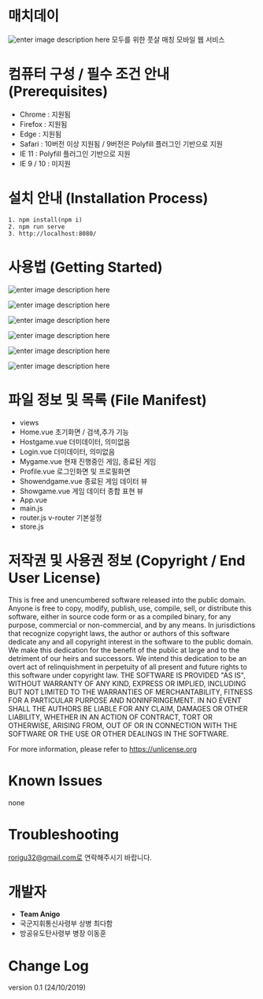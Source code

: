 # 매치데이

![enter image description here](https://lh3.googleusercontent.com/ON6TP_4rZ2KC1y1APGXtGak__Oua4e6TCjU06L-IYPQiFgDztCt453InKMe-F_tvF18I84faPuP8Sjyc2iJSyFNU-HgarSZHy6rWbWOQH_pfkaU21XTIFRyxZMJKqZ7ZT-oBTYLsstd4kOZ-z4Vih8QD5e-SwhKNZwCh38dzvgo8YO4RegtLnxy0IlV6MLRy-iCCSo7dx-5BgR-JLM3NJcyUiaO0oTofl7SD2k-Biij1LjdilGp8cAb86S0BFX3mIVHwyZrBTO4kmDNIJ8ONuB2Gen6fwJqoHQLki0PfP3z3jbLm1hF1p7BTtF8zxMod0H-LCUofDlWFTx6t3IqM6Mw7AWH_5IrL4RvoFbuIg7En00TA82L7WZg6wdJQ6G6SAa_gAJ0Y0Dxy8YN-MdY3TEXhdgwLFQr_E8n0FqNS7MpvjsFACIaWKWzC4syFhygbMIj3UjNVApSdn5FwC7d1yNG6_wUA1K7ljsCUwBnmeo64Ap-_m8XlgE49KKU8peCEqceJT5vX2nqOqM8WC7Weh7f-aG9sLlavZ8mNEjxL32gqpkAxlRm2yV3kwekQ5ZsXRyoIBOsiHEBrHSCtM1VUosEB7IpJlIR-3p8573XZFQ6MJzPVfiaw1LfWPFN91rU8qBEg-FKw3xeGi6rrzZvi7v2gVanp2rqmcZHNl5p4PnznX-M=w1169-h658-no)
모두를 위한 풋살 매칭 모바일 웹 서비스

# 컴퓨터 구성 / 필수 조건 안내 (Prerequisites)

- Chrome : 지원됨
- Firefox : 지원됨
- Edge : 지원됨
- Safari : 10버전 이상 지원됨 / 9버전은 Polyfill 플러그인 기반으로 지원
- IE 11 : Polyfill 플러그인 기반으로 지원
- IE 9 / 10 : 미지원

# 설치 안내 (Installation Process)

```
1. npm install(npm i)
2. npm run serve
3. http://localhost:8080/ 
```

# 사용법 (Getting Started)

![enter image description here](https://lh3.googleusercontent.com/qjcNXwTN6y1n5jUDCHZuHr0yc0iOK-P22LIp_E5LtZXggmbmDRG3_CmydpM9PCd6g9SC21czM58JwR2JQaEXduvzpZ_JNcXIknMgYCBMwcht0bvc5y_guDnFxGGa9UiPtKXkP7Q0v0-Qp6aVGvTn8l7Y_LbaZ31jj9sJHZPIjJvEgSITuCuCzmlBQuUNwHFjq7PpW79QR-As81hlvQji8OIpfViPszAqHGAvg30Sq8nFup6bifcuyq2uaveuWvgS4AKWl0vMsbRbY75lrEv7CLwX0dqBnfj_dmPqHfNi528zmX4CLQl94iFwxT4CYUvpMu2SjgVCoHYWY2y8rQHOJf7ATPRihc7tWKzXOR8MiDZO8al9MIcODpZSh5Hfo-fXlaUWhdWIbDVhSdFisGWSkn4KcEUr_LzgFzxfwUciJeDaOKWyxzgQ7XmIRBU0MRN4mUIT-tuyD4A6wenKdCJtfbp3_ShOFbDo3s0jquVf4cswuZQDX0eSyReacWWGPQpYIxqjrh_t8KAT8tpSlJF8ANIxD7eXxu62iTJMA7TGjSRev_9m3iYuQjwwOI10SfpD6dkGCc9N_nVa09mPmvbUga5OY4ewTDySAJIUuYlMfdPCydK61hc2ozpRclZpQdI0RRl8JUHhvGbR0kCWh-ZFU2h8dzc8f04PBIpAVZcjUVe33qo=w1169-h655-no)

![enter image description here](https://lh3.googleusercontent.com/zSQumAZaAAhEyuxNNsCzza40PYvRvk0PuFiixRlYLBgDQqqxctYGome3H9rZOByUlX8kKKnTat_Gi7wB_OoqckJb1D4NsxkgUBRcytRSu2LtGUAom9eA4qeo-sq1RoIF9j72EK1j-vnsR5hSs84mSeXoZzlZULED9tx7SSzke1YKwHjOyLuNvy9GDZS-mGgxeoLuWCogXZ9F-HTbfaJLIYnUespeb-xru_7IlxeN7wiAACjDLIo3L_2BcxwId5WrzSta9Ew-g-c_bsiX5LPya1Ie0P7EvIn585PwRxK2I6busNIZv1Bhc6mWu8Ky3MH712YX5Zgh_NOi6zhhcQ7qxcQ0CAkiSGVwEX5u1rVCHkxkG2ydZcByym4N4ETCqc4qsBxfLqIEslCKfWE1qUBhwDlTUgbBQzxoGLCidZ1LvtorLB34TzKiBMGancudPn-YvaOhE2h79G7jVr5ttfQKRuEUlGiVmK8Tqy6GYpl4UgWJ22rSwKopW3SsYcjpNNkKT5znTed2_5Rb8p0csT0l8zI_R8_cOBNdaFc4fughdJH8B-YsLTJ8pEAz5cLoD3sD1X5dHHZNqS5pDTfehfctcNN4oOPdG4gQXdKMDTvJ9CzH4A4PfDcgjEPo__aRKj-JzP-Zzc8R8scFl0zZxDTmAzkxBoAnTaOGyyFCdJV4JBn6UYk=w1169-h651-no)

![enter image description here](https://lh3.googleusercontent.com/QvuAA6brY4cjjG7UU3HuobFyWcCcBY3o-9OnDqXWz6mugF7UTU4Ls2vCf8L82uy1yEy1_xQ4KTg5GT-1jIoQcb9xtGag_psY3KCObwvmfqX35280SJZZ0ONtGiwSoBQDtrgoMjnmlRNXoOtTcM_IYYcY5qUwCmi5ROK6ABG65z9OJqjPQ-NnapErgVgK1PlyEUPMv50yIwKkA2H2ZLy2kqJMDCiEqd636_Wbd2spM71rUOgIZdGU5WIrCWLSRcxz3IM2jLBsSA4EOT71r8dpAatXeU9Q7J2mhNZtCsiTc-1aUKxVbOrmid-uY8RpSwt3hpzZbKFqPm3LRDRSNagHa_5WCP7pAI1jz9ohmZwlygWNcvKi0CW65TpYZucSFclaakf68GaHgSCJw1Go5BjsjgrNdHtSe1WuqCgPOCa_QoAzVkPxqFNcYW-7kNr8z5hvZ19lbqA3RJoO8ENHq_jQIpRJuRpp542lIPp5hhkW4LJNyPWiiUCIMxmbtdIMIh5TNbQN6fLKfx0nAkbwpkdsj4CDU_PNxcYTR98XQYiE7x3GX-hAWpUHgNhpyAZftO_meZh68-6ukZQTfYZbD4GkibQ4N2aAdEzgdnXwdUS0HTfjT78KVq-Ond-rb58fZFYaqCv8jzwA8YaloJz7xbaR2p1-5WAtiz2peetFwSbrL2qJX-I=w1169-h657-no)

![enter image description here](https://lh3.googleusercontent.com/qpCdNKa6gi16l_Vq1QtUVSXiyFbGFNBYWMRSHyZjOn7_EyUWG3teH4tk7MeqxcS2Qg_HrEs3H5EGG1LQihK2C-7gIL_-e6V_dWRw0Z4U1CkV34yXaO42aQ8UkafnJt8W4NxKgPj4SZfLZ54BDsSyXT4KAdhu8l1lHJDq-7iUR6gkyEZSGihRXVh9PYhhPPrDj6-KbGHNwIsUwhzT8kJGCOljzXJdioBSN_k75vsPJzGOn_qI5ZTj4aP_qKXFyXbLPQYdChYIizbuj3wntCjHuPGalwwFAOoJoGFy1sTE0Yh6BQgotBDhj_TQIHmbT8HlqvKbq6coRVt_UNJFR2blcRdxzSrNGwjfVrFn3IOehOEdH_lYCy5c6IoN_Y8xIe0euZAjO0znPCaAsx8mmTTv17NJDUF3wY2WRC5xI9LT7g1FJXlJkeKYwN0DvIhbdQIHg2MhZuU0jfnnhSdNY-FYK3s9VqaMs-XkfoTz2gUR03n2e3zia1QCczMjg77UhluXGFHPplpK55iKNBnuxzbPDpHnptCkuJDGgtLfxE0TU2zwikSStXBE9_r-uQLG8WUtw3RkaQtui39JmZRcuSRozzVthTj4ykmqwbSUt05zjjkCR8huuZNmKAbA2p8K3wMBQbf_N7-tRMbh8w_qcK4YgPsIIVWVEW_fjZdx0QXu5prisgo=w1169-h657-no)

![enter image description here](https://lh3.googleusercontent.com/FhPnrlq_LK4xx4rjvobkq8TokI4N_-1hXHj3y7hT3gq3Eg95dUJST6I_SBKJVnnrQXaJR_jvBOlMbMsMKRPgcswXUJlhp2yWDBK1PxfErc9xqztzcTfyS24wkOrpUUxmJ7SYWwJ-7jOCLsEhx4uSsgR68zSqz6zYW1A0TdHZPK5Oumwtj1Ghfsdh-Uq7sprBBzZnPSorOwExkBRdVaCADQBwvN7f3j-7ZpFy2r9Clgcj8a-_neJk1CLZ78vNzHrMFYXLZprz-p8G5FLir2xb_mZWNslDbnePV4_qP458--ABq1Mcu0QvE0NSrCVrfHeuFVTv4VYCeZXf1UibSki2ZR7Q9sz6Z5fQVjVeN5x1C-x04Tz7x2tzXdpODNE4134YG9f3OWKj7CJIJgJV1_3-fehup5kg7We8bqPJbwuVCx86xywhR1b2E4kxC7AsK50awTRQzXdEP7g-c0iVUflE3FDE10O6wxbmHYGT8GWHga8oaJODuRoTYpX_h8VsY7fYy-lFqbkOjTKap0zhzOZiDGkldsKxJv2BzGRYb06BznfaBEyNQ2gOfQtLa2GKXoAfDnkAtb-d4LQaxV8dHqCu-Oyo5n_Ydu_MLOTOU3CqAUyEsNU4sUVdkh8ch-J8AI-fSLju7dlf5zy-6NQZVB4YQRDuzr1BvKdeRIzyhXJ2uGzrOWU=w1169-h649-no)

![enter image description here](https://lh3.googleusercontent.com/5C967IIgRRA_AawbanfPHIDx9TLSOeF79op9ROUvShRZIFXf745GXDT50X2_KGMr9n1aZWX0hZ4ERzwUY_FO6Ct7UyXeYLCp9yEJzrGh_nqIMfiJVUdu7e00ACAUEzus1VN8LHNVQMEnxGRUSdnjm04L3A7v-2XrbpzjnkpycIlLL8yY5A9VQyvfA92litDjb9xPDD27GiJUadwPc3DLe4ScCYJnWSuGnO3O3traTh7yDZf0W_KDggYorKTm4qwoTiIf7GetDYDQu8SHeDl7pLb-JLj71rlT9nkpknFzjx2xhmpCMrnTOKtYV8fwSVcWdAGTyeTNiiY5OXYA_lLpNkBl0_AuahxDIW2GRUzwG3J-__SlpWJ5ZFVHuBywybOCF7UoRlaTRvmnk_oe2D6r-baa9CeuDg55WXTLnhCtSZohhtC90oc-aO9i4aEG-9TPoBeTwnWZdgvLK4-lHoBQmuMCLrixbv7khc51ptoWouSNZmW_SRoLyoSq9Auu-LAqql8LN2F2eFJvzTI7RdbcY8a2tN6wcYNvJiGy5sJOKRY5lf8Advar649tOifaiQAxA2LqE9_H_5DlAnpvGJhCQjjysqUeqORsjC_VNYTYeOJlHGLRYPIs_Jbam4FuEzDFdj1AkWkZ0b8FVimYPUsk3aTiQiNJCfOqAtc2aVRVsZsY2Ik=w1169-h662-no)

# 파일 정보 및 목록 (File Manifest)
- views
-  Home.vue							초기화면 / 검색,추가 기능
- Hostgame.vue					더미데이터, 의미없음
- Login.vue							 더미데이터, 의미없음
-  Mygame.vue						현재 진행중인 게임, 종료된 게임
-  Profile.vue							로그인화면 및 프로필화면
-  Showendgame.vue			종료된 게임 데이터 뷰
-  Showgame.vue					게임 데이터 종합 표현 뷰
- App.vue									
- main.js
- router.js									v-router 기본설정
- store.js



# 저작권 및 사용권 정보 (Copyright / End User License)

This is free and unencumbered software released into the public domain. Anyone is free to copy, modify, publish, use, compile, sell, or distribute this software, either in source code form or as a compiled binary, for any purpose, commercial or non-commercial, and by any means. In jurisdictions that recognize copyright laws, the author or authors of this software dedicate any and all copyright interest in the software to the public domain. We make this dedication for the benefit of the public at large and to the detriment of our heirs and successors. We intend this dedication to be an overt act of relinquishment in perpetuity of all present and future rights to this software under copyright law.
THE SOFTWARE IS PROVIDED "AS IS", WITHOUT WARRANTY OF ANY KIND, EXPRESS OR IMPLIED, INCLUDING BUT NOT LIMITED TO THE WARRANTIES OF MERCHANTABILITY, FITNESS FOR A PARTICULAR PURPOSE AND NONINFRINGEMENT. IN NO EVENT SHALL THE AUTHORS BE LIABLE FOR ANY CLAIM, DAMAGES OR OTHER LIABILITY, WHETHER IN AN ACTION OF CONTRACT, TORT OR OTHERWISE, ARISING FROM, OUT OF OR IN CONNECTION WITH THE SOFTWARE OR THE USE OR OTHER DEALINGS IN THE SOFTWARE.

For more information, please refer to <https://unlicense.org>

# Known Issues
none

# Troubleshooting
rorigu32@gmail.com로 연락해주시기 바랍니다.

# 개발자
- **Team Anigo**
- 국군지휘통신사령부 상병 최다함
- 방공유도탄사령부 병장 이동훈

# Change Log

version 0.1 (24/10/2019)
 
